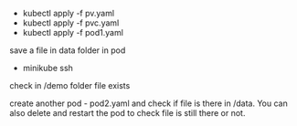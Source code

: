 * kubectl apply -f pv.yaml
* kubectl apply -f pvc.yaml
* kubectl apply -f pod1.yaml

save a file in data folder in pod

* minikube ssh 

check in /demo folder file exists

create another pod - pod2.yaml and check if file is there in /data. You can also delete and restart the pod to check file is still there or not.

